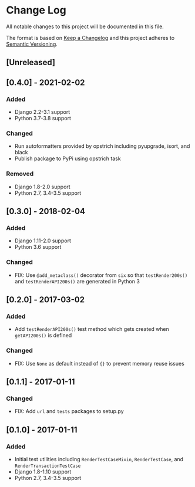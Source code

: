 # Change Log
All notable changes to this project will be documented in this file.

The format is based on [Keep a Changelog](http://keepachangelog.com/)
and this project adheres to [Semantic Versioning](http://semver.org/).

## [Unreleased]

## [0.4.0] - 2021-02-02

### Added
- Django 2.2-3.1 support
- Python 3.7-3.8 support

### Changed
- Run autoformatters provided by opstrich including pyupgrade, isort, and black
- Publish package to PyPi using opstrich task

### Removed
- Django 1.8-2.0 support
- Python 2.7, 3.4-3.5 support

## [0.3.0] - 2018-02-04

### Added
- Django 1.11-2.0 support
- Python 3.6 support

### Changed
- FIX: Use `@add_metaclass()` decorator from `six` so that `testRender200s()` and `testRenderAPI200s()` are generated in Python 3

## [0.2.0] - 2017-03-02

### Added
- Add `testRenderAPI200s()` test method which gets created when `getAPI200s()` is defined

### Changed
- FIX: Use `None` as default instead of `{}` to prevent memory reuse issues

## [0.1.1] - 2017-01-11

### Changed
- FIX: Add `url` and `tests` packages to setup.py

## [0.1.0] - 2017-01-11

### Added
- Initial test utilities including `RenderTestCaseMixin`, `RenderTestCase`, and `RenderTransactionTestCase`
- Django 1.8-1.10 support
- Python 2.7, 3.4-3.5 support
